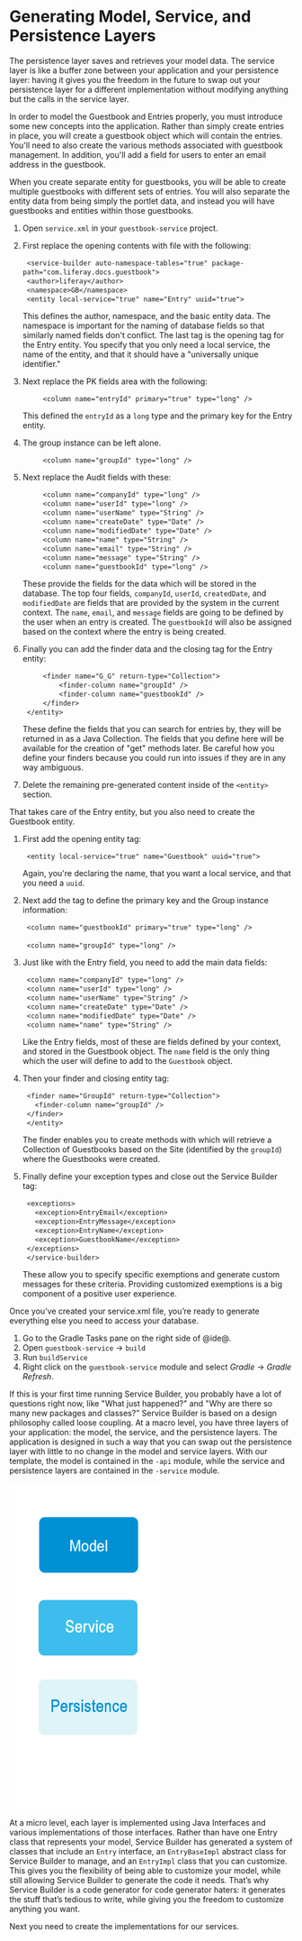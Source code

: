 # Generating Model, Service, and Persistence Layers

The persistence layer saves and retrieves your model data. The service layer is
like a buffer zone between your application and your persistence layer: having
it gives you the freedom in the future to swap out your persistence layer for a
different implementation without modifying anything but the calls in the service
layer.

In order to model the Guestbook and Entries properly, you must introduce some
new concepts into the application. Rather than simply create entries in place,
you will create a guestbook object which will contain the entries. You'll need
to also create the various methods associated with guestbook management. In
addition, you'll add a field for users to enter an email address in the
guestbook.

When you create separate entity for guestbooks, you will be able to create
multiple guestbooks with different sets of entries. You will also separate the 
entity data from being simply the portlet data, and instead you will have
guestbooks and entities within those guestbooks.

1. Open `service.xml` in your `guestbook-service` project.
2. First replace the opening contents with file with the following:

	    <service-builder auto-namespace-tables="true" package-path="com.liferay.docs.guestbook">
		<author>liferay</author>
		<namespace>GB</namespace>
		<entity local-service="true" name="Entry" uuid="true">

    This defines the author, namespace, and the basic entity data. The 
	namespace is important for the naming of database fields so that similarly
	named fields don't conflict. The last tag is the opening tag for the Entry
	entity. You specify that you only need a local service, the name of the
	entity, and that it should have a "universally unique identifier."

3. Next replace the PK fields area with the following:

			<column name="entryId" primary="true" type="long" />

    This defined the `entryId` as a `long` type and the primary key for the
	Entry entity.

4. The group instance can be left alone.

			<column name="groupId" type="long" />

5. Next replace the Audit fields with these:

			<column name="companyId" type="long" />
			<column name="userId" type="long" />
			<column name="userName" type="String" />
			<column name="createDate" type="Date" />
			<column name="modifiedDate" type="Date" />
			<column name="name" type="String" />
			<column name="email" type="String" />
			<column name="message" type="String" />
			<column name="guestbookId" type="long" />

    These provide the fields for the data which will be stored in the database. 
	The top four fields, `companyId`, `userId`, `createdDate`, and 
	`modifiedDate` are fields that are provided by the system in the current    
	context. The `name`, `email`, and `message` fields are  going to be defined 
	by the user when an entry is created. The `guestbookId` will also be 
	assigned based on the context where the entry is being created.

6. Finally you can add the finder data and the closing tag for the Entry entity:

			<finder name="G_G" return-type="Collection">
				<finder-column name="groupId" />
				<finder-column name="guestbookId" />
			</finder>
		</entity>

	These define the fields that you can search for entries by, they will be 
	returned in as a Java Collection. The fields that you define here will be 
	available for the creation of "get" methods later. Be careful how you define
	your finders because you could run into issues if they are in any way 
	ambiguous.

7. Delete the remaining pre-generated content inside of the `<entity>` section.

That takes care of the Entry entity, but you also need to create the Guestbook
entity.

1. First add the opening entity tag:
	
	    <entity local-service="true" name="Guestbook" uuid="true">

    Again, you're declaring the name, that you want a local service, and that 
	you need a `uuid`.

2. Next add the tag to define the primary key and the Group instance 
    information:

	    <column name="guestbookId" primary="true" type="long" />

	    <column name="groupId" type="long" />

3. Just like with the Entry field, you need to add the main data fields:

	    <column name="companyId" type="long" />
    	<column name="userId" type="long" />
	    <column name="userName" type="String" />
	    <column name="createDate" type="Date" />
	    <column name="modifiedDate" type="Date" />
	    <column name="name" type="String" />

	Like the Entry fields, most of these are fields defined by your context, and
	stored in the Guestbook object. The `name` field is the only thing which the
	user will define to add to the `Guestbook` object.

4. Then your finder and closing entity tag:

	    <finder name="GroupId" return-type="Collection">
	      <finder-column name="groupId" />
	    </finder>
        </entity>
	 
	 The finder enables you to create methods with which will retrieve a 
	 Collection of Guestbooks based on the Site (identified by the `groupId`) 
	 where the Guestbooks were created.

5. Finally define your exception types and close out the Service Builder tag:
	 
	    <exceptions>
	      <exception>EntryEmail</exception>
	      <exception>EntryMessage</exception>
	      <exception>EntryName</exception>
	      <exception>GuestbookName</exception>
	    </exceptions>
	    </service-builder>
	
	These allow you to specify specific exemptions and generate custom messages 
	for these criteria. Providing customized exemptions is a big component of 
	a positive user experience.

Once you’ve created your service.xml file, you’re ready to generate everything 
else you need to access your database.

1. Go to the Gradle Tasks pane on the right side of @ide@.
2. Open `guestbook-service` &rarr; `build`
3. Run `buildService`
4. Right click on the `guestbook-service` module and select *Gradle* &rarr;
    *Gradle Refresh*.

If this is your first time running Service Builder, you probably have a lot of 
questions right now, like "What just happened?" and "Why are there so many new 
packages and classes?" Service Builder is based on a design philosophy called 
loose coupling. At a macro level, you have three layers of your application: 
the model, the service, and the persistence layers. The application is designed 
in such a way that you can swap out the persistence layer with little to no 
change in the model and service layers. With our template, the model is 
contained in the `-api` module, while the service and persistence layers are 
contained in the `-service` module.

![Figure X: The Model, Service, and Persistence Layer.](../../../images/model-service-persistence.png)

At a micro level, each layer is implemented using Java Interfaces and various 
implementations of those interfaces. Rather than have one Entry class that 
represents your model, Service Builder has generated a system of classes that 
include an `Entry` interface, an `EntryBaseImpl` abstract class for Service 
Builder to manage, and an `EntryImpl` class that you can customize. This gives 
you the flexibility of being able to customize your model, while still allowing 
Service Builder to generate the code it needs. That’s why Service Builder is a 
code generator for code generator haters: it generates the stuff that’s tedious 
to write, while giving you the freedom to customize anything you want.

Next you need to create the implementations for our services.
